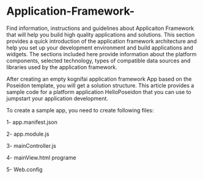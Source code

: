 # Application-Framework-

Find information, instructions and guidelines about Applicaiton Framework that will help you build high quality applications and solutions. This section provides a quick introduction of the application framework architecture and help you set up your development environment and build applications and widgets. The sections included here provide information about the platform components, selected technology, types of compatible data sources and libraries used by the application framework. 

After creating an empty kognifai application framework App based on the Poseidon template, you will get a solution structure. This article provides a sample code for a platform application HelloPoseidon that you can use to jumpstart your application development.

To create a sample app, you need to create following files:

1- app.manifest.json

2- app.module.js

3- mainController.js

4- mainView.html programe

5- Web.config
